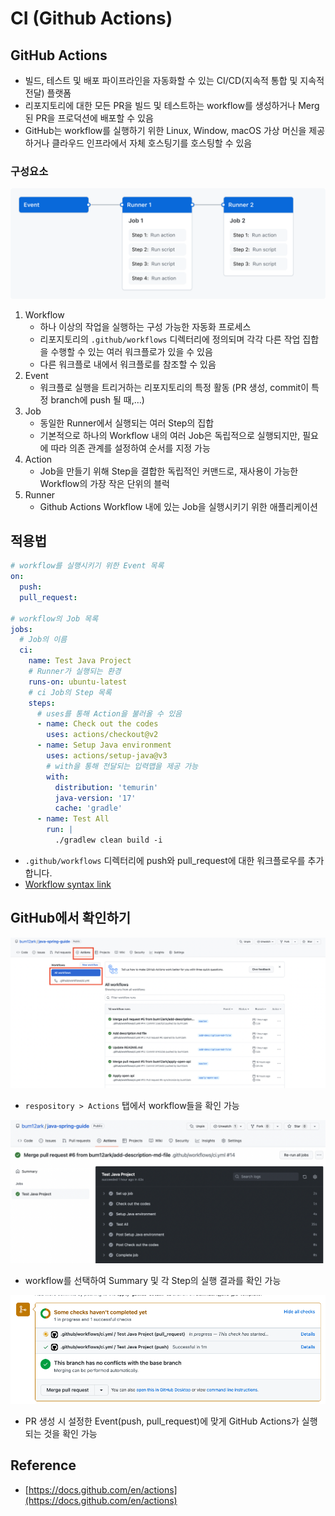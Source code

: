 # CI (Github Actions)

## GitHub Actions

- 빌드, 테스트 및 배포 파이프라인을 자동화할 수 있는 CI/CD(지속적 통합 및 지속적 전달) 플랫폼
- 리포지토리에 대한 모든 PR을 빌드 및 테스트하는 workflow를 생성하거나 Merg된 PR을 프로덕션에 배포할 수 있음
- GitHub는 workflow를 실행하기 위한 Linux, Window, macOS 가상 머신을 제공하거나 클라우드 인프라에서 자체 호스팅기를 호스팅할 수 있음

### 구성요소

![GitHub Actions Components](picture/github-actions-components.png)

1. Workflow
    - 하나 이상의 작업을 실행하는 구성 가능한 자동화 프로세스
    - 리포지토리의 `.github/workflows` 디렉터리에 정의되며 각각 다른 작업 집합을 수행할 수 있는 여러 워크플로가 있을 수 있음
    - 다른 워크플로 내에서 워크플로를 참조할 수 있음
2. Event
    - 워크플로 실행을 트리거하는 리포지토리의 특정 활동 (PR 생성, commit이 특정 branch에 push 될 때,…)
3. Job
    - 동일한 Runner에서 실행되는 여러 Step의 집합
    - 기본적으로 하나의 Workflow 내의 여러 Job은 독립적으로 실행되지만, 필요에 따라 의존 관계를 설정하여 순서를 지정 가능
4. Action
    - Job을 만들기 위해 Step을 결합한 독립적인 커맨드로, 재사용이 가능한 Workflow의 가장 작은 단위의 블럭
5. Runner
    - Github Actions Workflow 내에 있는 Job을 실행시키기 위한 애플리케이션

## 적용법

```yaml
# workflow를 실행시키기 위한 Event 목록
on:
  push:
  pull_request:

# workflow의 Job 목록
jobs:
  # Job의 이름
  ci:
    name: Test Java Project
    # Runner가 실행되는 환경
    runs-on: ubuntu-latest
    # ci Job의 Step 목록
    steps:
      # uses를 통해 Action을 불러올 수 있음
      - name: Check out the codes
        uses: actions/checkout@v2
      - name: Setup Java environment
        uses: actions/setup-java@v3
        # with을 통해 전달되는 입력맵을 제공 가능
        with:
          distribution: 'temurin'
          java-version: '17'
          cache: 'gradle'
      - name: Test All
        run: |
          ./gradlew clean build -i
```

- `.github/workflows` 디렉터리에 push와 pull_request에 대한 워크플로우를 추가합니다.
- [Workflow syntax link](https://docs.github.com/en/actions/using-workflows/workflow-syntax-for-github-actions)

## GitHub에서 확인하기

![GitHub Actions Tab](picture/github-actions-tab.png)

- `respository > Actions` 탭에서 workflow들을 확인 가능

![GitHub Actions Tab Detail](picture/github-actions-tab-detail.png)

- workflow를 선택하여 Summary 및 각 Step의 실행 결과를 확인 가능

![GitHub Actions PR](picture/github-actions-pr.png)

- PR 생성 시 설정한 Event(push, pull_request)에 맞게 GitHub Actions가 실행되는 것을 확인 가능

## Reference

- [https://docs.github.com/en/actions](https://docs.github.com/en/actions)